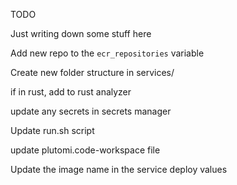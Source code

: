 TODO

Just writing down some stuff here

Add new repo to the `ecr_repositories` variable

Create new folder structure in services/

if in rust, add to rust analyzer

update any secrets in secrets manager

Update run.sh script

update plutomi.code-workspace file

Update the image name in the service deploy values
